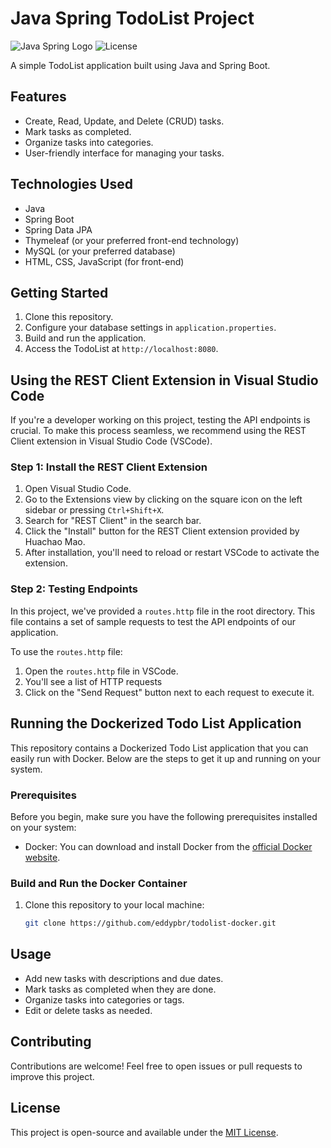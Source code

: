 # Java Spring TodoList Project

![Java Spring Logo](https://img.shields.io/badge/Java-Spring-brightgreen.svg)
![License](https://img.shields.io/badge/license-MIT-blue.svg)

A simple TodoList application built using Java and Spring Boot.

## Features

- Create, Read, Update, and Delete (CRUD) tasks.
- Mark tasks as completed.
- Organize tasks into categories.
- User-friendly interface for managing your tasks.

## Technologies Used

- Java
- Spring Boot
- Spring Data JPA
- Thymeleaf (or your preferred front-end technology)
- MySQL (or your preferred database)
- HTML, CSS, JavaScript (for front-end)

## Getting Started

1. Clone this repository.
2. Configure your database settings in `application.properties`.
3. Build and run the application.
4. Access the TodoList at `http://localhost:8080`.

## Using the REST Client Extension in Visual Studio Code

If you're a developer working on this project, testing the API endpoints is crucial. To make this process seamless, we recommend using the REST Client extension in Visual Studio Code (VSCode).

### Step 1: Install the REST Client Extension

1. Open Visual Studio Code.
2. Go to the Extensions view by clicking on the square icon on the left sidebar or pressing `Ctrl+Shift+X`.
3. Search for "REST Client" in the search bar.
4. Click the "Install" button for the REST Client extension provided by Huachao Mao.
5. After installation, you'll need to reload or restart VSCode to activate the extension.

### Step 2: Testing Endpoints

In this project, we've provided a `routes.http` file in the root directory. This file contains a set of sample requests to test the API endpoints of our application.

To use the `routes.http` file:

1. Open the `routes.http` file in VSCode.
2. You'll see a list of HTTP requests
3. Click on the "Send Request" button next to each request to execute it.

## Running the Dockerized Todo List Application

This repository contains a Dockerized Todo List application that you can easily run with Docker. Below are the steps to get it up and running on your system.

### Prerequisites

Before you begin, make sure you have the following prerequisites installed on your system:

- Docker: You can download and install Docker from the [official Docker website](https://www.docker.com/get-started).

### Build and Run the Docker Container

1. Clone this repository to your local machine:
   ```bash
   git clone https://github.com/eddypbr/todolist-docker.git

## Usage

- Add new tasks with descriptions and due dates.
- Mark tasks as completed when they are done.
- Organize tasks into categories or tags.
- Edit or delete tasks as needed.

## Contributing

Contributions are welcome! Feel free to open issues or pull requests to improve this project.

## License

This project is open-source and available under the [MIT License](LICENSE).
